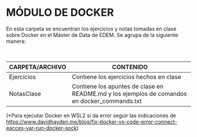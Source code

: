 # MÓDULO DE DOCKER

En esta carpeta se encuentran los ejercicios y notas tomadas en clase sobre Docker en el Máster de Data de EDEM. Se agrupa de la siguiente manera:

<br>

| CARPETA/ARCHIVO | CONTENIDO |
| ------ | ------ |
| Ejercicios | Contiene los ejercicios hechos en clase |
| NotasClase | Contiene los apuntes de clase en README.md y los ejemplos de comandos en docker_commands.txt |



(*Para ejecutar Docker en WSL2 si da error seguir las indicaciones de <https://www.davidhayden.me/blog/fix-docker-vs-code-error-connect-eacces-var-run-docker-sock>)
